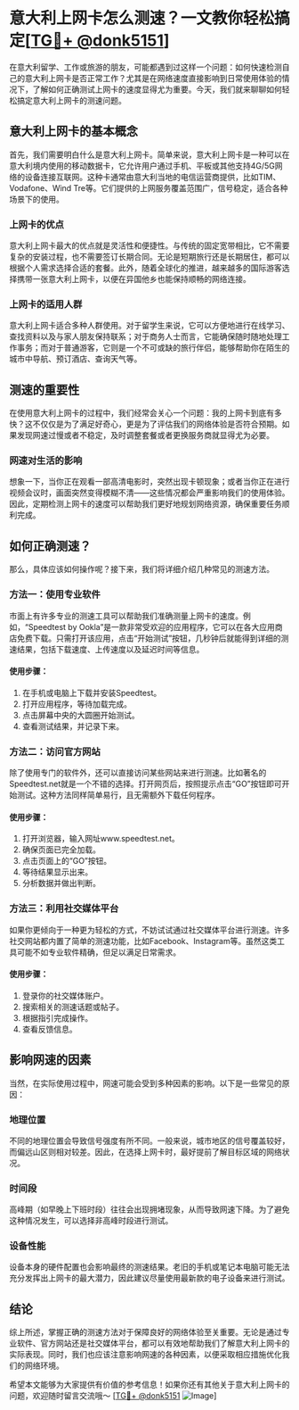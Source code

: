 # 意大利上网卡怎么测速？一文教你轻松搞定[[TG💪+ @donk5151](https://t.me/s/donk5151)]

在意大利留学、工作或旅游的朋友，可能都遇到过这样一个问题：如何快速检测自己的意大利上网卡是否正常工作？尤其是在网络速度直接影响到日常使用体验的情况下，了解如何正确测试上网卡的速度显得尤为重要。今天，我们就来聊聊如何轻松搞定意大利上网卡的测速问题。

## 意大利上网卡的基本概念

首先，我们需要明白什么是意大利上网卡。简单来说，意大利上网卡是一种可以在意大利境内使用的移动数据卡，它允许用户通过手机、平板或其他支持4G/5G网络的设备连接互联网。这种卡通常由意大利当地的电信运营商提供，比如TIM、Vodafone、Wind Tre等。它们提供的上网服务覆盖范围广，信号稳定，适合各种场景下的使用。

### 上网卡的优点

意大利上网卡最大的优点就是灵活性和便捷性。与传统的固定宽带相比，它不需要复杂的安装过程，也不需要签订长期合同。无论是短期旅行还是长期居住，都可以根据个人需求选择合适的套餐。此外，随着全球化的推进，越来越多的国际游客选择携带一张意大利上网卡，以便在异国他乡也能保持顺畅的网络连接。

### 上网卡的适用人群

意大利上网卡适合多种人群使用。对于留学生来说，它可以方便地进行在线学习、查找资料以及与家人朋友保持联系；对于商务人士而言，它能确保随时随地处理工作事务；而对于普通游客，它则是一个不可或缺的旅行伴侣，能够帮助你在陌生的城市中导航、预订酒店、查询天气等。

## 测速的重要性

在使用意大利上网卡的过程中，我们经常会关心一个问题：我的上网卡到底有多快？这不仅仅是为了满足好奇心，更是为了评估我们的网络体验是否符合预期。如果发现网速过慢或者不稳定，及时调整套餐或者更换服务商就显得尤为必要。

### 网速对生活的影响

想象一下，当你正在观看一部高清电影时，突然出现卡顿现象；或者当你正在进行视频会议时，画面突然变得模糊不清——这些情况都会严重影响我们的使用体验。因此，定期检测上网卡的速度可以帮助我们更好地规划网络资源，确保重要任务顺利完成。

## 如何正确测速？

那么，具体应该如何操作呢？接下来，我们将详细介绍几种常见的测速方法。

### 方法一：使用专业软件

市面上有许多专业的测速工具可以帮助我们准确测量上网卡的速度。例如，“Speedtest by Ookla”是一款非常受欢迎的应用程序，它可以在各大应用商店免费下载。只需打开该应用，点击“开始测试”按钮，几秒钟后就能得到详细的测速结果，包括下载速度、上传速度以及延迟时间等信息。

#### 使用步骤：
1. 在手机或电脑上下载并安装Speedtest。
2. 打开应用程序，等待加载完成。
3. 点击屏幕中央的大圆圈开始测试。
4. 查看测试结果，并记录下来。

### 方法二：访问官方网站

除了使用专门的软件外，还可以直接访问某些网站来进行测速。比如著名的Speedtest.net就是一个不错的选择。打开网页后，按照提示点击“GO”按钮即可开始测试。这种方法同样简单易行，且无需额外下载任何程序。

#### 使用步骤：
1. 打开浏览器，输入网址www.speedtest.net。
2. 确保页面已完全加载。
3. 点击页面上的“GO”按钮。
4. 等待结果显示出来。
5. 分析数据并做出判断。

### 方法三：利用社交媒体平台

如果你更倾向于一种更为轻松的方式，不妨试试通过社交媒体平台进行测速。许多社交网站都内置了简单的测速功能，比如Facebook、Instagram等。虽然这类工具可能不如专业软件精确，但足以满足日常需求。

#### 使用步骤：
1. 登录你的社交媒体账户。
2. 搜索相关的测速话题或帖子。
3. 根据指引完成操作。
4. 查看反馈信息。

## 影响网速的因素

当然，在实际使用过程中，网速可能会受到多种因素的影响。以下是一些常见的原因：

### 地理位置

不同的地理位置会导致信号强度有所不同。一般来说，城市地区的信号覆盖较好，而偏远山区则相对较差。因此，在选择上网卡时，最好提前了解目标区域的网络状况。

### 时间段

高峰期（如早晚上下班时段）往往会出现拥堵现象，从而导致网速下降。为了避免这种情况发生，可以选择非高峰时段进行测试。

### 设备性能

设备本身的硬件配置也会影响最终的测速结果。老旧的手机或笔记本电脑可能无法充分发挥出上网卡的最大潜力，因此建议尽量使用最新款的电子设备来进行测试。

## 结论

综上所述，掌握正确的测速方法对于保障良好的网络体验至关重要。无论是通过专业软件、官方网站还是社交媒体平台，都可以有效地帮助我们了解意大利上网卡的实际表现。同时，我们也应该注意影响网速的各种因素，以便采取相应措施优化我们的网络环境。

希望本文能够为大家提供有价值的参考信息！如果你还有其他关于意大利上网卡的问题，欢迎随时留言交流哦～ [[TG💪+ @donk5151](https://t.me/s/donk5151) ![Image](https://i.postimg.cc/rwNCRYN7/Snipaste-2025-04-30-17-27-05.png)]